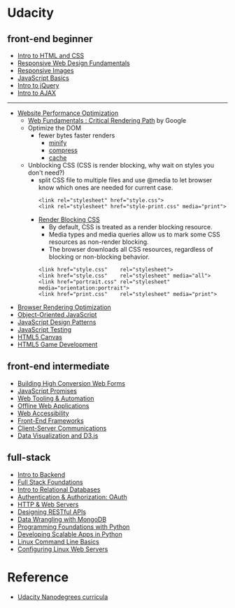 # Udacity
## front-end beginner
- [Intro to HTML and CSS](https://www.udacity.com/course/intro-to-html-and-css--ud304)
- [Responsive Web Design Fundamentals](https://www.udacity.com/course/responsive-web-design-fundamentals--ud893)
- [Responsive Images](https://www.udacity.com/course/responsive-images--ud882)
- [JavaScript Basics](https://www.udacity.com/course/javascript-basics--ud804)
- [Intro to jQuery](https://www.udacity.com/course/intro-to-jquery--ud245)
- [Intro to AJAX](https://www.udacity.com/course/intro-to-ajax--ud110)
---
- [Website Performance Optimization](https://www.udacity.com/course/website-performance-optimization--ud884)
  - [Web Fundamentals : Critical Rendering Path](https://developers.google.com/web/fundamentals/performance/critical-rendering-path/) by Google
  - Optimize the DOM
    - fewer bytes faster renders
      - [minify](https://developers.google.com/web/fundamentals/performance/optimizing-content-efficiency/optimize-encoding-and-transfer#minification-preprocessing--context-specific-optimizations)
      - [compress](https://developers.google.com/web/fundamentals/performance/optimizing-content-efficiency/optimize-encoding-and-transfer#text-compression-with-gzip)
      - [cache](https://developers.google.com/web/fundamentals/performance/optimizing-content-efficiency/http-caching)
  - Unblocking CSS (CSS is render blocking, why wait on styles you don't need?)
    - split CSS file to multiple files and use @media to let browser know which ones are needed for current case.
      ```
      <link rel="stylesheet" href="style.css">
      <link rel="stylesheet" href="style-print.css" media="print">
      ```
    - [Render Blocking CSS](https://developers.google.com/web/fundamentals/performance/critical-rendering-path/render-blocking-css)
      - By default, CSS is treated as a render blocking resource.
      - Media types and media queries allow us to mark some CSS resources as non-render blocking.
      - The browser downloads all CSS resources, regardless of blocking or non-blocking behavior.
      ```
      <link href="style.css"    rel="stylesheet">
      <link href="style.css"    rel="stylesheet" media="all">
      <link href="portrait.css" rel="stylesheet" media="orientation:portrait">
      <link href="print.css"    rel="stylesheet" media="print">
      ```
- [Browser Rendering Optimization](https://www.udacity.com/course/browser-rendering-optimization--ud860)
- [Object-Oriented JavaScript](https://www.udacity.com/course/object-oriented-javascript--ud015)
- [JavaScript Design Patterns](https://www.udacity.com/course/javascript-design-patterns--ud989)
- [JavaScript Testing](https://www.udacity.com/course/javascript-testing--ud549)
- [HTML5 Canvas](https://www.udacity.com/course/html5-canvas--ud292)
- [HTML5 Game Development](https://www.youtube.com/watch?v=i3n-BZ2UHO0&list=PLAwxTw4SYaPlUUkh6txMRXE-w-6N1Z225)

## front-end intermediate
- [Building High Conversion Web Forms](https://www.udacity.com/course/building-high-conversion-web-forms--ud890)
- [JavaScript Promises](https://www.udacity.com/course/javascript-promises--ud898)
- [Web Tooling & Automation](https://www.udacity.com/course/web-tooling-automation--ud892)
- [Offline Web Applications](https://www.udacity.com/course/offline-web-applications--ud899)
- [Web Accessibility](https://www.udacity.com/course/web-accessibility--ud891)
- [Front-End Frameworks](https://www.udacity.com/course/front-end-frameworks--ud894)
- [Client-Server Communications](https://www.udacity.com/course/client-server-communication--ud897)
- [Data Visualization and D3.js](https://www.udacity.com/course/data-visualization-and-d3js--ud507)

## full-stack
- [Intro to Backend](https://www.udacity.com/course/intro-to-backend--ud171)
- [Full Stack Foundations](https://www.udacity.com/course/full-stack-foundations--ud088)
- [Intro to Relational Databases](https://www.udacity.com/course/intro-to-relational-databases--ud197)
- [Authentication & Authorization: OAuth](https://www.udacity.com/course/authentication-authorization-oauth--ud330)
- [HTTP & Web Servers](https://www.udacity.com/course/http-web-servers--ud303)
- [Designing RESTful APIs](https://www.udacity.com/course/designing-restful-apis--ud388)
- [Data Wrangling with MongoDB](https://www.udacity.com/course/data-wrangling-with-mongodb--ud032)
- [Programming Foundations with Python](https://www.udacity.com/course/programming-foundations-with-python--ud036)
- [Developing Scalable Apps in Python](https://www.udacity.com/course/developing-scalable-apps-in-python--ud858)
- [Linux Command Line Basics](https://www.udacity.com/course/linux-command-line-basics--ud595)
- [Configuring Linux Web Servers](https://www.udacity.com/course/configuring-linux-web-servers--ud299)

# Reference
- [Udacity Nanodegrees curricula](https://github.com/mikesprague/udacity-nanodegrees)
